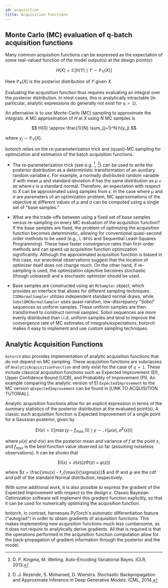 ```yaml
---
id: acquisition
title: Acquisition Functions
---
```



## Monte Carlo (MC) evaluation of q-batch acquisition functions

Many common acquisition functions can be expressed as the expectation of some
real-valued function of the model output(s) at the design point(s):

$$ H(X) = \mathbb{E}\bigl[ h(Y) \mid Y \sim \mathbb{P}_Y(X) \bigr] $$

Here $\mathbb{P}_Y(X)$ is the posterior distribution of $Y$ given $X$.

Evaluating the acquisition function thus requires evaluating an integral over
the posterior distribution. In most cases, this is analytically intractable (in
particular, analytic expressions do generally not exist for `q > 1`).

An alternative is to use Monte-Carlo (MC) sampling to approximate the integrals.
A MC approximation of $H$ at $X$ using $N$ MC samples is

$$ H(X) \approx \frac{1}{N} \sum_{j=1}^N h(y_j) $$

where $y_j \sim \mathbb{P}_Y(X)$.


botorch relies on the re-parameterization trick and (quasi)-MC sampling for
optimization and estimation of the batch acquisition functions.

- The re-parameterization trick (see e.g. [^KingmaWelling2014], [^Rezende2014])
can be used to write the posterior distribution as a deterministic
transformation of an auxiliary random variable $\epsilon$. For example, a
normally distributed random variable $X$ with mean $\mu$ and standard deviation
$\theta$ has the same distribution as $\mu + \sigma \epsilon$ where $\epsilon$
is a standard normal. Therefore, an expectation with respect to $X$ can be
approximated using samples from $\epsilon$. In the case where $\mu$ and $\sigma$
are parameters of an optimization problem, MC approximations of the objective at
different values of $\mu$ and $\sigma$ can be computed using a single set of
"base samples."

- What are the trade-offs between using a fixed set of base samples versus
re-sampling on every MC evaluation of the acquisition function? If the base
samples are fixed, the problem of optimizing the acquisition function becomes
deterministic, allowing for conventional quasi-second order methods to be used
(e.g., `L-BFGS` and Sequential Least-Squares Programming). These have faster
convergence rates than first-order methods and can speed up acquisition function
optimization significantly. Although the approximated acquisition function is
biased in this case, our anecdotal observations suggest that the location of
optimizer itself does not change much. On the other hand, if re-sampling is used,
the optimization objective becomes stochastic (though unbiased) and a stochastic
optimizer should be used.

- Base samples are constructed using an `MCSampler` object, which provides an
interface that allows for different sampling techniques. `IIDNormalSampler`
utilizes independent standard normal draws, while `SobolQMCNormalSampler` uses
quasi-random, low-discrepancy "Sobol" sequences as uniform samples. These
uniform samples are then transformed to construct normal samples. Sobol
sequences are more evenly distributed than i.i.d. uniform samples and tend to
improve the convergence rate of MC estimates of integrals/expectations.
botorch makes it easy to implement and use custom sampling techniques.

[^KingmaWelling2014]: D. P. Kingma, M. Welling. Auto-Encoding Variational Bayes.
ICLR, 2013.

[^Rezende2014]: D. J. Rezende, S. Mohamed, D. Wierstra. Stochastic
Backpropagation and Approximate Inference in Deep Generative Models. ICML, 2014.


## Analytic Acquisition Functions

`botorch` also provides implementation of analytic acquisition functions that
do not depend on MC sampling. These acquisition functions are subclasses of
`AnalyticAcquisitionFunction` and only exist for the case of `q = 1`. These
include classical acquisition functions such as Expected Improvement (EI),
Upper Confidence Bound (UCB), and Probability of Improvement (PI). An example
comparing the analytic version of EI `ExpectedImprovement` to the MC version
`qExpectedImprovement` can be found in [LINK TO ACQUISITION TUTORIAL].

Analytic acquisition functions allow for an explicit expression in terms of the
summary statistics of the posterior distribution at the evaluated point(s).
A classic such acquisition function is Expected Improvement of a single point
for a Gaussian posterior, given by

$$ \text{EI}(x) = \mathbb{E}\bigl[
\max(y - f_{max}, 0) \mid y\sim \mathcal{N}(\mu(x), \sigma^2(x))
\bigr] $$

where $\mu(x)$ and $\sigma(x)$ are the posterior mean and variance of $f$ at the
point $x$, and $f_{max}$ is the best function value observed so far (assuming
noiseless observations). It can be shown that

$$ \text{EI}(x) = \sigma(x) \bigl( z \Phi(z) + \varphi(z) \bigr)$$

where $z = \frac{\mu(x) - f_{\max}}{\sigma(x)}$ and $\Phi$ and $\varphi$ are
the cdf and pdf of the standard Normal distribution, respectively.

With some additional work, it is also possible to express the gradient of
the Expected Improvement with respect to the design $x$. Classic Bayesian
Optimization software will implement this gradient function explicitly, so that
it can be used for numerically optimizing the acquisition function.

botorch, in contrast, harnesses PyTorch's automatic differentiation feature
("autograd") in order to obtain gradients of acquisition functions. This makes
implementing new acquisition functions much less cumbersome, as it does not
require to analytically derive gradients. All that is required is that the
operations performed in the acquisition function computation allow for the
back-propagation of gradient information through the posterior and the model.
